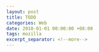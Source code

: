 ```yaml
---
layout: post
title: TODO
categories: Web
date: 2010-01-01 00:00:00 +08:00
tags: mozilla
excerpt_separator: <!--more-->
---
```


<!--more-->
